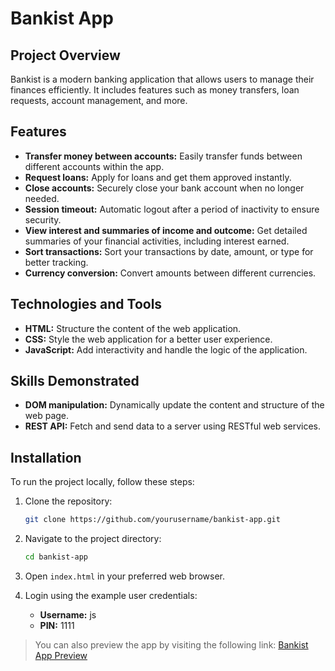 # Bankist App

## Project Overview

Bankist is a modern banking application that allows users to manage their finances efficiently. It includes features such as money transfers, loan requests, account management, and more.

## Features

- **Transfer money between accounts:** Easily transfer funds between different accounts within the app.
- **Request loans:** Apply for loans and get them approved instantly.
- **Close accounts:** Securely close your bank account when no longer needed.
- **Session timeout:** Automatic logout after a period of inactivity to ensure security.
- **View interest and summaries of income and outcome:** Get detailed summaries of your financial activities, including interest earned.
- **Sort transactions:** Sort your transactions by date, amount, or type for better tracking.
- **Currency conversion:** Convert amounts between different currencies.

## Technologies and Tools

- **HTML:** Structure the content of the web application.
- **CSS:** Style the web application for a better user experience.
- **JavaScript:** Add interactivity and handle the logic of the application.

## Skills Demonstrated

- **DOM manipulation:** Dynamically update the content and structure of the web page.
- **REST API:** Fetch and send data to a server using RESTful web services.

## Installation

To run the project locally, follow these steps:

1. Clone the repository:
   ```bash
   git clone https://github.com/yourusername/bankist-app.git
   ```
2. Navigate to the project directory:
   ```bash
   cd bankist-app
   ```
3. Open `index.html` in your preferred web browser.

4. Login using the example user credentials:

   - **Username:** js
   - **PIN:** 1111

> You can also preview the app by visiting the following link: [Bankist App Preview](https://kislevlevy.github.io/bankist-app/)
